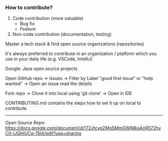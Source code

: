### How to contribute?
1. Code contribution (more valuable)
   - Bug fix
   - Feature
2. Non-code contribution (documentation, testing)

Master a tech stack & find open source organizations (repositories)

It's always preferred to contribute in an organization / platform which you use in your daily life (e.g. VSCode, IntelliJ)

Google: Java open source projects

Open GitHub repo -> Issues -> Filter by Label "good first issue" or "help wanted" -> Open an issue read the details

Fork repo -> Clone it into local using 'git clone' -> Open in IDE

CONTRIBUTING.md contains the steps how to set it up on local to contribute.

---

Open Source Repo: https://docs.google.com/document/d/172Jtcyp2MgSMmGWlMksAnR572hyC0-lJQjHUCq-15I4/edit?usp=sharing
